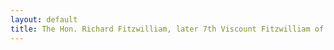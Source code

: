 ```yaml
---
layout: default
title: The Hon. Richard Fitzwilliam, later 7th Viscount Fitzwilliam of Merrion
---
```

